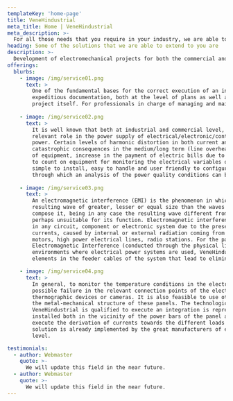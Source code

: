```yaml
---
templateKey: 'home-page'
title: VeneHindustrial
meta_title: Home | VeneHindustrial
meta_description: >-
  For all those needs that you require in your industry, we are able to provide products and services for electromechanical systems, control and industrial automation with the objective of maximizing the respective cost-benefit ratio and maintaining the respective balance with the environment. 
heading: Some of the solutions that we are able to extend to you are
description: >-
  Development of electromechanical projects for both the commercial and industrial sectors....
offerings:
  blurbs:
    - image: /img/service01.png
      text: >
        One of the fundamental bases for the correct execution of an industrial project is to have an
        expeditious documentation, both at the level of plans as well as the intrinsic information of the
        project itself. For professionals in charge of managing and maintaining industrial infrastructures, it is of particular importance to have documentation that is a reliable reflection of what exists within the structure of the plant.In this particular either an update of plans or a development from scratch, the professionals that integrate VeneHindustrial are ready to extend the solution that directly aligns with your needs.
        
    - image: /img/service02.png
      text: >
        It is well known that both at industrial and commercial level, one of the factors that plays a
        relevant role in the power supply of electrical/electronic/control systems is the quality of the
        power. Certain levels of harmonic distortion in both current and voltage signals can have
        catastrophic consequences in the medium/long term (line overheating, disturbances in certain types
        of equipment, increase in the payment of electric bills due to reactive energy, etc.). Being able
        to count on equipment for monitoring the electrical variables of your electrical system that is
        simple to install, easy to handle and user friendly to configure is one of the initial steps
        through which an analysis of the power quality conditions can be made.
        
    - image: /img/service03.png
      text: >
        An electromagnetic interference (EMI) is the phenomenon in which two or more waves merge to form a
        resulting wave of greater, lesser or equal size than the waves that
        compose it, being in any case the resulting wave different from the original ones and therefore
        perhaps unsuitable for its function. Electromagnetic interferences are the disturbances that occur
        in any circuit, component or electronic system due to the presence of unwanted voltages or
        currents, caused by internal or external radiation coming from radiated signals from electric
        motors, high power electrical lines, radio stations. For the particular type of conducted
        Electromagnetic Interference (conducted through the physical links of the wiring) for the various
        environments where electrical power systems are used, VeneHindustrial is able to design and install
        elements in the feeder cables of the system that lead to eliminate the presence of such electromagnetic interference. What is achieved with this? To reduce the cost of the energy as well as to help in the global effect to the reduction of C02 towards the environment.

    - image: /img/service04.png
      text: >
        In general, to monitor the temperature conditions in the electrical panels in order to detect any 
        possible failure in the relevant connection points of the electrical loads involves the use of 
        thermographic devices or cameras. It is also feasible to use other types of equipment immersed in 
        the metal-mechanical structure of these panels. The technological solution in which 
        VeneHindustrial is qualified to execute an integration is represented by elements that are 
        installed both in the vicinity of the power bars of the panel as well as in the cubicles that 
        execute the derivation of currents towards the different loads in the field. This cost/effective 
        solution is already implemented by the great manufacturers of electrical panels at world-wide 
        level. 

testimonials:
  - author: Webmaster
    quote: >-
      We will update this field in the near future. 
  - author: Webmaster
    quote: >-
      We will update this field in the near future.
---
```

